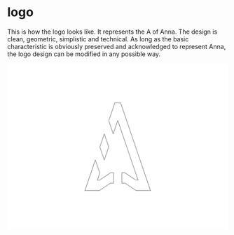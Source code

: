 # logo
This is how the logo looks like. It represents the A of Anna. The design is
clean, geometric, simplistic and technical. As long as the basic characteristic
is obviously preserved and acknowledged to represent Anna, the logo design can
be modified in any possible way.

![logo](image/logo.png)
